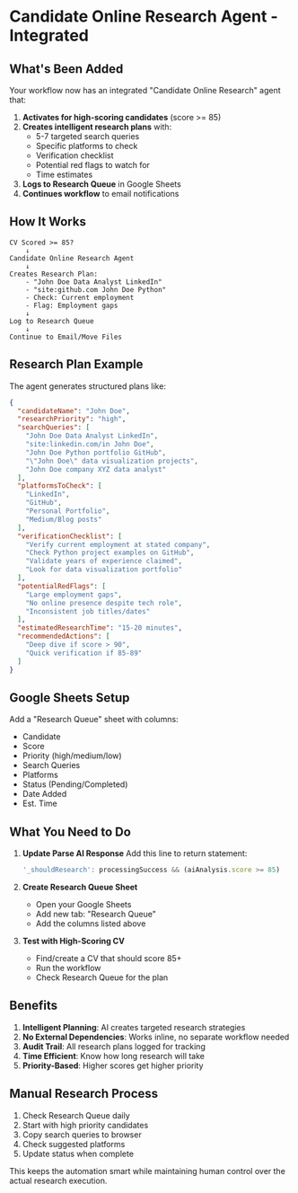 # Candidate Online Research Agent - Integrated

## What's Been Added

Your workflow now has an integrated "Candidate Online Research" agent that:

1. **Activates for high-scoring candidates** (score >= 85)
2. **Creates intelligent research plans** with:
   - 5-7 targeted search queries
   - Specific platforms to check
   - Verification checklist
   - Potential red flags to watch for
   - Time estimates
3. **Logs to Research Queue** in Google Sheets
4. **Continues workflow** to email notifications

## How It Works

```
CV Scored >= 85?
    ↓
Candidate Online Research Agent
    ↓
Creates Research Plan:
    - "John Doe Data Analyst LinkedIn"
    - "site:github.com John Doe Python"
    - Check: Current employment
    - Flag: Employment gaps
    ↓
Log to Research Queue
    ↓
Continue to Email/Move Files
```

## Research Plan Example

The agent generates structured plans like:
```json
{
  "candidateName": "John Doe",
  "researchPriority": "high",
  "searchQueries": [
    "John Doe Data Analyst LinkedIn",
    "site:linkedin.com/in John Doe",
    "John Doe Python portfolio GitHub",
    "\"John Doe\" data visualization projects",
    "John Doe company XYZ data analyst"
  ],
  "platformsToCheck": [
    "LinkedIn",
    "GitHub",
    "Personal Portfolio",
    "Medium/Blog posts"
  ],
  "verificationChecklist": [
    "Verify current employment at stated company",
    "Check Python project examples on GitHub",
    "Validate years of experience claimed",
    "Look for data visualization portfolio"
  ],
  "potentialRedFlags": [
    "Large employment gaps",
    "No online presence despite tech role",
    "Inconsistent job titles/dates"
  ],
  "estimatedResearchTime": "15-20 minutes",
  "recommendedActions": [
    "Deep dive if score > 90",
    "Quick verification if 85-89"
  ]
}
```

## Google Sheets Setup

Add a "Research Queue" sheet with columns:
- Candidate
- Score
- Priority (high/medium/low)
- Search Queries
- Platforms
- Status (Pending/Completed)
- Date Added
- Est. Time

## What You Need to Do

1. **Update Parse AI Response**
   Add this line to return statement:
   ```javascript
   '_shouldResearch': processingSuccess && (aiAnalysis.score >= 85)
   ```

2. **Create Research Queue Sheet**
   - Open your Google Sheets
   - Add new tab: "Research Queue"
   - Add the columns listed above

3. **Test with High-Scoring CV**
   - Find/create a CV that should score 85+
   - Run the workflow
   - Check Research Queue for the plan

## Benefits

1. **Intelligent Planning**: AI creates targeted research strategies
2. **No External Dependencies**: Works inline, no separate workflow needed
3. **Audit Trail**: All research plans logged for tracking
4. **Time Efficient**: Know how long research will take
5. **Priority-Based**: Higher scores get higher priority

## Manual Research Process

1. Check Research Queue daily
2. Start with high priority candidates
3. Copy search queries to browser
4. Check suggested platforms
5. Update status when complete

This keeps the automation smart while maintaining human control over the actual research execution.